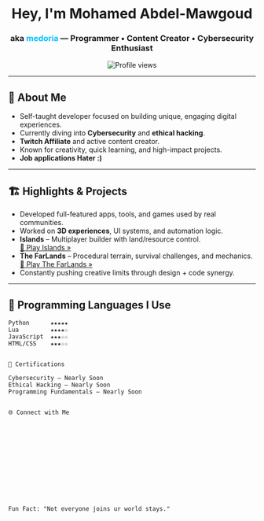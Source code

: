 <!-- GitHub Profile README for medoria -->

<h1 align="center">Hey, I'm Mohamed Abdel-Mawgoud</h1>
<h3 align="center">aka <span style="color:#00BFFF;">medoria</span> — Programmer • Content Creator • Cybersecurity Enthusiast</h3>

<p align="center">
  <img src="https://komarev.com/ghpvc/?username=medoria&label=Profile%20Views&color=blue&style=flat" alt="Profile views" />
</p>

---

## 🚀 About Me

- Self-taught developer focused on building unique, engaging digital experiences.
- Currently diving into **Cybersecurity** and **ethical hacking**.
- **Twitch Affiliate** and active content creator.
- Known for creativity, quick learning, and high-impact projects.
- **Job applications Hater :)**

---

## 🏗️ Highlights & Projects

- Developed full-featured apps, tools, and games used by real communities.
- Worked on **3D experiences**, UI systems, and automation logic.
- **Islands** – Multiplayer builder with land/resource control.  
  [🔗 Play Islands »](https://www.roblox.com/games/placeholder-link)
- **The FarLands** – Procedural terrain, survival challenges, and mechanics.  
  [🔗 Play The FarLands »](https://www.roblox.com/games/placeholder-link)
- Constantly pushing creative limits through design + code synergy.

---

## 🧠 Programming Languages I Use

```text
Python      ★★★★★
Lua         ★★★★☆
JavaScript  ★★★☆☆
HTML/CSS    ★★★☆☆


📜 Certifications

Cybersecurity – Nearly Soon
Ethical Hacking – Nearly Soon
Programming Fundamentals – Nearly Soon


🌐 Connect with Me

  
    
  
  
    
  
  
    
  



Fun Fact: "Not everyone joins ur world stays."
```
